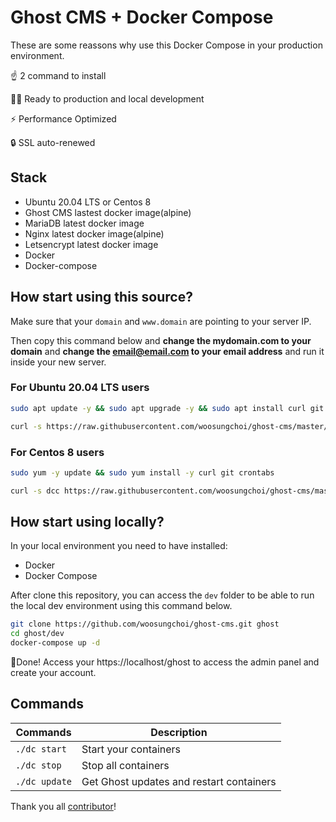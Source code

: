 # Ghost CMS + Docker Compose

These are some reassons why use this Docker Compose in your production environment.

☝️ 2 command to install

👨‍💻 Ready to production and local development

⚡ Performance Optimized

🔒 SSL auto-renewed

## Stack

- Ubuntu 20.04 LTS or Centos 8
- Ghost CMS lastest docker image(alpine)
- MariaDB latest docker image
- Nginx latest docker image(alpine)
- Letsencrypt latest docker image
- Docker
- Docker-compose

## How start using this source?

Make sure that your `domain` and `www.domain` are pointing to your server IP.

Then copy this command below and **change the mydomain.com to your domain** and **change the email@email.com to your email address** and run it inside your new server. 

### For Ubuntu 20.04 LTS users

```bash
sudo apt update -y && sudo apt upgrade -y && sudo apt install curl git cron -y && sudo apt autoremove -y
```

```bash
curl -s https://raw.githubusercontent.com/woosungchoi/ghost-cms/master/dc | bash -s setup mydomain.com email@email.com
```

### For Centos 8 users

```bash
sudo yum -y update && sudo yum install -y curl git crontabs
```

```bash
curl -s dcc https://raw.githubusercontent.com/woosungchoi/ghost-cms/master/dcc | bash -s setup mydomain.com email@email.com
```

## How start using locally?

In your local environment you need to have installed:

- Docker
- Docker Compose

After clone this repository, you can access the `dev` folder to be able to run the local dev environment using this command below.

```bash
git clone https://github.com/woosungchoi/ghost-cms.git ghost
cd ghost/dev
docker-compose up -d
```

🎉Done! Access your https://localhost/ghost to access the admin panel and create your account.

## Commands

| Commands  | Description  |
|---|---|
| `./dc start`  | Start your containers  |
| `./dc stop`  | Stop all containers  |
| `./dc update`  | Get Ghost updates and restart containers |

Thank you all [contributor](https://github.com/clean-docker/ghost-cms/graphs/contributors)!
